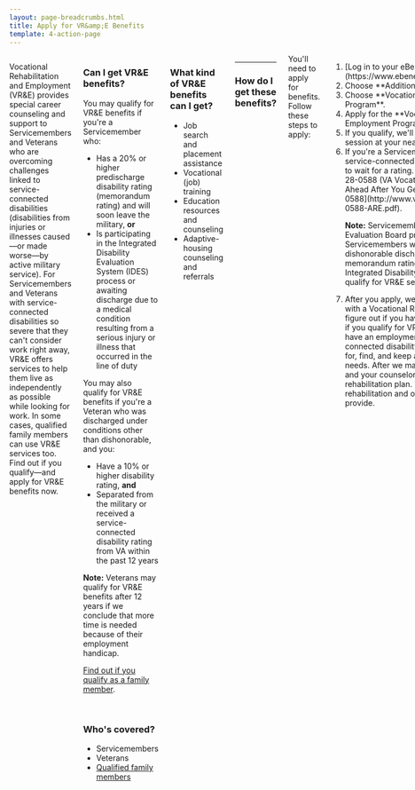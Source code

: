 ```yaml
---
layout: page-breadcrumbs.html
title: Apply for VR&amp;E Benefits
template: 4-action-page
---
```


<div class="main" role="main" markdown="0">


<div class="section one" markdown="0">
<div class="primary" markdown="0">
<div class="row" markdown="0">
<div class="small-12 medium-8 columns">



<div markdown="1">

Vocational Rehabilitation and Employment (VR&amp;E) provides special career counseling and support to Servicemembers and Veterans who are overcoming challenges linked to service-connected disabilities (disabilities from injuries or illnesses caused—or made worse—by active military service). For Servicemembers and Veterans with service-connected disabilities so severe that they can't consider work right away, VR&amp;E offers services to help them live as independently as possible while looking for work. In some cases, qualified family members can use VR&amp;E services too. Find out if you qualify—and apply for VR&amp;E benefits now.

</div>


<div class="call-out" markdown="1">

### Can I get VR&amp;E benefits?

You may qualify for VR&amp;E benefits if you're a Servicemember who:

- Has a 20% or higher predischarge disability rating (memorandum rating) and will soon leave the military, **or**
- Is participating in the Integrated Disability Evaluation System (IDES) process or awaiting discharge due to a medical condition resulting from a serious injury or illness that occurred in the line of duty

You may also qualify for VR&amp;E benefits if you're a Veteran who was discharged under conditions other than dishonorable, and you:
- Have a 10% or higher disability rating, **and**
- Separated from the military or received a service-connected disability rating from VA within the past 12 years

**Note:** Veterans may qualify for VR&amp;E benefits after 12 years if we conclude that more time is needed because of their employment handicap.

[Find out if you qualify as a family member](/vocational-rehab-and-employment/family-members/).

<br>

### Who's covered?

- Servicemembers
- Veterans
- [Qualified family members](/vocational-rehab-and-employment/family-members/)

</div>

<div markdown="1">

### What kind of VR&amp;E benefits can I get?

- Job search and placement assistance
- Vocational (job) training 
- Education resources and counseling
- Adaptive-housing counseling and referrals

</div>

<div markdown="1">

<hr>

### How do I get these benefits?
</div>
You'll need to apply for benefits. Follow these steps to apply:

<ol class="process" markdown="0">
<li class="step one wow fadeIn animated" markdown="1">
[Log in to your eBenefits account](https://www.ebenefits.va.gov/ebenefits/homepage).
</li>

<li class="step two wow fadeIn animated" markdown="1">
Choose **Additional Benefits** on your dashboard.
</li>

<li class="step three wow fadeIn animated" markdown="1">
Choose **Vocational Rehabilitation and Employment Program**.
</li>

<li class="step four wow fadeIn animated" markdown="1">
Apply for the **Vocational Rehabilitation and Employment Program**. 
</li>

<li class="step five wow fadeIn animated" markdown="1">
If you qualify, we'll invite you to an orientation session at your nearest VA Regional Office.
</li>

<li class="step six wow fadeIn animated" markdown="1">
If you're a Servicemember who hasn't yet received a service-connected disability rating, you don't need to wait for a rating. Instead, please fill out VA Form 28-0588 (VA Vocational Rehabilitation - Getting Ahead After You Get Out). [Download Form 28-0588](http://www.vba.va.gov/pubs/forms/VBA-28-0588-ARE.pdf).

**Note:** Servicemembers going through the Physical Evaluation Board process, as well as Servicemembers who expect an other-than-dishonorable discharge and who have a VA memorandum rating of 20% or more, or are in the Integrated Disability Evaluation System (IDES), may qualify for VR&amp;E services.
</li>

<li class="step last seven wow fadeIn animated animated" markdown="0">
After you apply, we'll schedule a meeting for you with a Vocational Rehabilitation Counselor (VRC) to figure out if you have an employment handicap and if you qualify for VR&amp;E benefits and services. You have an employment handicap if your service-connected disability makes it hard for you to prepare for, find, and keep a job that suits your skills and needs. After we make an entitlement decision, you and your counselor will work together to create a rehabilitation plan. This plan outlines the rehabilitation and other services that VR&amp;E will provide.

</li>
</ol>

</div>
</div>
</div>
</div>

